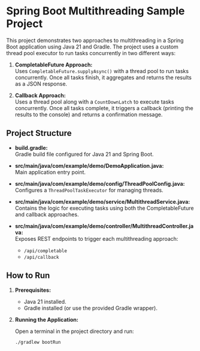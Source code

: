 # Spring Boot Multithreading Sample Project

This project demonstrates two approaches to multithreading in a Spring Boot application using Java 21 and Gradle. The project uses a custom thread pool executor to run tasks concurrently in two different ways:

1. **CompletableFuture Approach:**  
   Uses `CompletableFuture.supplyAsync()` with a thread pool to run tasks concurrently. Once all tasks finish, it aggregates and returns the results as a JSON response.

2. **Callback Approach:**  
   Uses a thread pool along with a `CountDownLatch` to execute tasks concurrently. Once all tasks complete, it triggers a callback (printing the results to the console) and returns a confirmation message.

## Project Structure

- **build.gradle:**  
  Gradle build file configured for Java 21 and Spring Boot.

- **src/main/java/com/example/demo/DemoApplication.java:**  
  Main application entry point.

- **src/main/java/com/example/demo/config/ThreadPoolConfig.java:**  
  Configures a `ThreadPoolTaskExecutor` for managing threads.

- **src/main/java/com/example/demo/service/MultithreadService.java:**  
  Contains the logic for executing tasks using both the CompletableFuture and callback approaches.

- **src/main/java/com/example/demo/controller/MultithreadController.java:**  
  Exposes REST endpoints to trigger each multithreading approach:
    - `/api/completable`
    - `/api/callback`

## How to Run

1. **Prerequisites:**
    - Java 21 installed.
    - Gradle installed (or use the provided Gradle wrapper).

2. **Running the Application:**

   Open a terminal in the project directory and run:
   ```bash
   ./gradlew bootRun